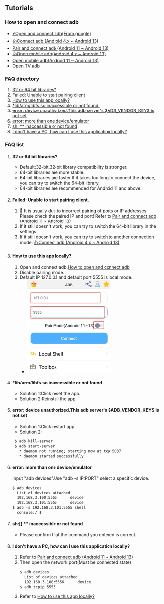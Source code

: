 ## Tutorials
### How to open and connect adb
- [⚡Open and connect adb(From google)](https://developer.android.com/studio/command-line/adb)
- [👍Connect adb (Android 4.x ~ Android 13)](./connectADB4x_13.md)
- [Pair and connect adb (Android 11 ~ Android 13)](./connectADB11_13.md)
- [👍Open mobile adb(Android 4.x ~ Android 13)](./openMobileADB4x_13.md)
- [Open mobile adb(Android 11 ~ Android 13)](./openMobileADB11_13.md)
- [Open TV adb](./openTVADB.md)

### FAQ directory
1. [32 or 64 bit libraries?](#32-or-64-bit-libraries)
2. [Failed: Unable to start pairing client](#failed-unable-to-start-pairing-client)
3. [How to use this app locally?](#how-to-use-this-app-locally)
4. [*lib/arm/libfs.so inaccessible or not found.](#libarmlibfsso-inaccessible-or-not-found)
5. [error: device unauthorized.This adb server\'s $ADB_VENDOR_KEYS is not set](#error-device-unauthorizedthis-adb-servers-adb_vendor_keys-is-not-set)
6. [error: more than one device/emulator](#error-more-than-one-deviceemulator)
7. [sh:<stdin> ** inaccessible or not found](#sh--inaccessible-or-not-found)
8. [I don't have a PC, how can I use this application locally?](#i-dont-have-a-pc-how-can-i-use-this-application-locally)

### FAQ list
1. #### 32 or 64 bit libraries?
   - Default:32-bit.32-bit library compatibility is stronger.
   - 64-bit libraries are more stable.
   - 64-bit libraries are faster.If it takes too long to connect the device, you can try to switch the 64-bit library.
   - 64-bit libraries are recommended for Android 11 and above.

2. #### Failed: Unable to start pairing client.
   1. 🥝 It is usually due to incorrect pairing of ports or IP addresses. Please check the paired IP and port! Refer to [Pair and connect adb (Android 11 ~ Android 13)](./connectADB11_13.md)
   2. If it still doesn't work, you can try to switch the 64-bit library in the settings.
   3. If it still doesn't work, you can try to switch to another connection mode. [👍Connect adb (Android 4.x ~ Android 13)](./connectADB4x_13.md)


3. #### How to use this app locally?
   1. Open and connect adb.[How to open and connect adb](./md/tutorials.md)
   2. Disable pairing mode.
   3. Default IP 127.0.0.1 and default port 5555 is local mode.
      - <img src="./../image/connectADB4x_13/1.jpeg" width="270" height="300">

4. #### *lib/arm/libfs.so inaccessible or not found.
   - Solution 1:Click reset the app.
   - Solution 2:Reinstall the app.

5. #### error: device unauthorized.This adb server\'s $ADB_VENDOR_KEYS is not set
   - Solution 1:Click restart app.
   - Solution 2:
   ```
    $ adb kill-server
    $ adb start-server
      * daemon not running; starting now at tcp:5037
      * daemon started successfully
   ```

6. #### error: more than one device/emulator
   Input \"adb devices\".Use \"adb -s IP:PORT\" select a specific device.
   ```
   $ adb devices
     List of devices attached
     192.168.3.100:5556      device
     192.168.3.101:5555      device
   $ adb -s 192.168.3.101:5555 shell
     console:/ $
   ```
7. #### sh:<stdin>[] ** inaccessible or not found
   - Please confirm that the command you entered is correct.

8. #### I don't have a PC, how can I use this application locally?
   1. Refer to [Pair and connect adb (Android 11 ~ Android 13)](./connectADB11_13.md)
   2. Then open the network port(Must be connected state)
      ```
      $ adb devices
        List of devices attached
        192.168.3.100:5556      device
      $ adb tcpip 5555
      ```
   3. Refer to [How to use this app locally?](#how-to-use-this-app-locally)
   
